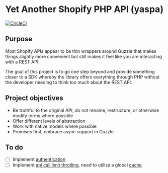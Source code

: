 # Yet Another Shopify PHP API (yaspa)

[![CircleCI](https://circleci.com/gh/paulchiu/yaspa/tree/master.svg?style=svg)](https://circleci.com/gh/paulchiu/yaspa/tree/master)

## Purpose

Most Shopify APIs appear to be thin wrappers around Guzzle that makes things
slightly more convenient but still makes it feel like you are interacting with a
REST API.

The goal of this project is to go one step beyond and provide something closer
to a SDK whereby the library offers everything through PHP without the developer
needing to think too much about the REST API.

## Project objectives

- Be truthful to the original API, do not rename, restructure, or otherwise modify terms where possible
- Offer different levels of abstraction
- Work with native models where possible
- Promises first, embrace async support in Guzzle

## To do

- [ ] Implement [authentication][sauth]
- [ ] Implement [api call limit throtling][acl], need to utilise a global [cache][pcache]

[sauth]: https://help.shopify.com/api/getting-started/authentication
[acl]: https://help.shopify.com/api/getting-started/api-call-limit
[pcache]: http://www.php-cache.com/en/latest/

